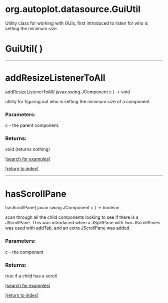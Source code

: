 # org.autoplot.datasource.GuiUtil

Utility class for working with GUIs, first introduced to listen for
 who is setting the minimum size.

# GuiUtil( )


***
<a name="addResizeListenerToAll"></a>
# addResizeListenerToAll
addResizeListenerToAll( javax.swing.JComponent c ) &rarr; void

utility for figuring out who is setting the minimum size of a
 component.

### Parameters:
c - the parent component.

### Returns:
void (returns nothing)


<a href="https://github.com/autoplot/dev/search?q=addResizeListenerToAll&unscoped_q=addResizeListenerToAll">[search for examples]</a>

<a href="https://github.com/autoplot/documentation/blob/master/javadoc/index-all.md">[return to index]</a>

***
<a name="hasScrollPane"></a>
# hasScrollPane
hasScrollPane( javax.swing.JComponent c ) &rarr; boolean

scan through all the child components looking to see if there is a 
 JScrollPane.  This was introduced when a JSplitPane with two JScrollPanes
 was used with addTab, and an extra JScrollPane was added.

### Parameters:
c - the component

### Returns:
true if a child has a scroll

<a href="https://github.com/autoplot/dev/search?q=hasScrollPane&unscoped_q=hasScrollPane">[search for examples]</a>

<a href="https://github.com/autoplot/documentation/blob/master/javadoc/index-all.md">[return to index]</a>

